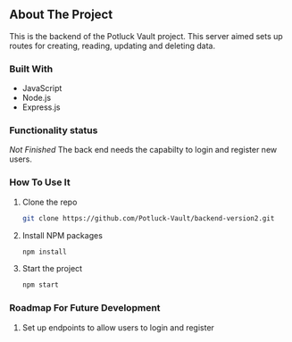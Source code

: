 <!-- ABOUT THE PROJECT -->
## About The Project

This is the backend of the Potluck Vault project. This server aimed sets up routes for creating, reading, updating and deleting data.
### Built With

* JavaScript
* Node.js
* Express.js

### Functionality status

*Not Finished*
The back end needs the capabilty to login and register new users.

### How To Use It 

1. Clone the repo
   ```sh
   git clone https://github.com/Potluck-Vault/backend-version2.git
   ```
2. Install NPM packages
   ```sh
   npm install
   ```
3. Start the project
   ```sh
   npm start
   ```


### Roadmap For Future Development

1. Set up endpoints to allow users to login and register
